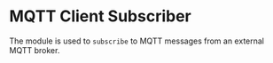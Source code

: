 # MQTT Client Subscriber

The module is used to ```subscribe``` to MQTT messages from an external MQTT broker.
